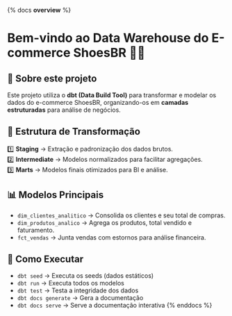 {% docs __overview__ %}

# Bem-vindo ao Data Warehouse do E-commerce ShoesBR 🛒👟

## 📌 Sobre este projeto
Este projeto utiliza o **dbt (Data Build Tool)** para transformar e modelar os dados do e-commerce ShoesBR, organizando-os em **camadas estruturadas** para análise de negócios.

## 🔄 Estrutura de Transformação
1️⃣ **Staging** → Extração e padronização dos dados brutos.  
2️⃣ **Intermediate** → Modelos normalizados para facilitar agregações.  
3️⃣ **Marts** → Modelos finais otimizados para BI e análise.

## 📊 Modelos Principais
- `dim_clientes_analitico` → Consolida os clientes e seu total de compras.  
- `dim_produtos_analico` → Agrega os produtos, total vendido e faturamento.  
- `fct_vendas` → Junta vendas com estornos para análise financeira.

## 🚀 Como Executar
- `dbt seed` → Executa os seeds (dados estáticos)
- `dbt run` → Executa todos os modelos
- `dbt test`  → Testa a integridade dos dados
- `dbt docs generate`  → Gera a documentação
- `dbt docs serve`  → Serve a documentação interativa
{% enddocs %}